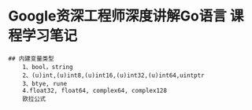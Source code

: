 #  Google资深工程师深度讲解Go语言  课程学习笔记

    ## 内建变量类型
        1、bool，string
        2、(u)int,(u)int8,(u)int16,(u)int32,(u)int64,uintptr
        3、btye, rune
        4.float32, float64, complex64, complex128
        欧拉公式
